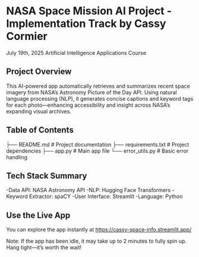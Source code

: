 # NASA Space Mission AI Project - Implementation Track by Cassy Cormier
July 19th, 2025
Artificial Intelligence Applications Course

## Project Overview
This AI-powered app automatically retrieves and summarizes recent space imagery from NASA’s Astronomy Picture of the Day API. Using natural language processing (NLP), it generates concise captions and keyword tags for each photo—enhancing accessibility and insight across NASA’s expanding visual archives.

## Table of Contents
├── README.md           # Project documentation
├── requirements.txt    # Project dependencies
├── app.py              # Main app file
└── error_utils.py      # Basic error handling

## Tech Stack Summary
-Data API: NASA Astronomy API
-NLP: Hugging Face Transformers
-Keyword Extractor: spaCY
-User Interface: Streamlit
-Language: Python

## Use the Live App
You can explore the app instantly at https://cassy-space-info.streamlit.app/

Note: If the app has been idle, it may take up to 2 minutes to fully spin up. Hang tight—it’s worth the wait!
